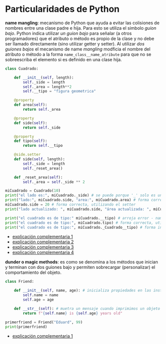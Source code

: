 # Particularidades de Python 

**name mangling**: mecanismo de Python que ayuda a evitar las colisiones de nombres entre una clase padre e hija. Para esto se utiliza el simbolo *guion bajo*. Python indica utilizar *un guion bajo* para señalar (a otros programadores) que el atributo o método es propio de la clase y no debe ser llamado directamente (sino utilizar getter y setter). Al utilizar  *dos guiones bajos* el mecanismo de name *mangling* modficia el nombre del atributo o método a la forma `name_class__name_atribute` para que no se sobreescriba el elemento si es definido en una clase hija.

```python
class Cuadrado:

    def __init__(self, length):
        self._side = length
        self._area = length**2
        self.__tipo = "figura geometrica"

    @property
    def area(self):
        return self._area

    @property
    def side(self):
        return self._side

    @property
    def tipo(self):
        return self.__tipo

    @side.setter
    def side(self, length):
        self._side = length
        self._reset_area()

    def _reset_area(self):
        self._area = self._side ** 2

miCuadrado = Cuadrado(10)
print("el lado es:", miCuadrado._side) # se puede porque '_' solo es una buena práctica mencionada en la PEP8
print("lado:", miCuadrado.side, "area:", miCuadrado.area) # forma correcta, utilizando getter
miCuadrado.side = 20 # forma correcta, utilizando el setter
print("lado actualizado: ", miCuadrado.side, "área actualizada: ", miCuadrado.area)

print("el cuadrado es de tipo:" miCuadrado.__tipo) # arroja error - name mangling modifico el nombre de la propiedad
print("el cuadrado es de tipo:", miCuadrado.tipo) # forma correcta, utilizando el getter
print("el cuadrado es de tipo:", miCuadrado._Cuadrado__tipo) # forma incorrecta, utilizando el nuevo nombre producido por el name mangling
```

- [explicación complementaria 1](https://www.youtube.com/watch?v=ALZmCy2u0jQ)
- [explicación complementaria 2](https://www.geeksforgeeks.org/name-mangling-in-python/)
- [explicación complementaria 3](https://medium.com/analytics-vidhya/python-name-mangling-and-how-to-use-underscores-e67b529f744f)
- [explicación complementaria 4](https://pythones.net/propiedades-en-python-oop/)

**dunder o magic methods**: es como se denomina a los métodos que inician y terminan con dos guiones bajo y permiten sobrecargar (personalizar) el comportamiento del objeto.

```python
class Friend:

    def __init__(self, name, age): # inicializa propiedades en las instancias de la clase
        self.name = name
        self.age = age

    def __str__(self): # muetra un mensaje cuando imprimimos un objeto de la clase de forma directa
        return f"{self.name} is {self.age} years old"

primerfriend = Friend("Eduard", 99)
print(primerfriend)
```

- [explicación complementaria 1](https://www.geeksforgeeks.org/dunder-magic-methods-python/)

